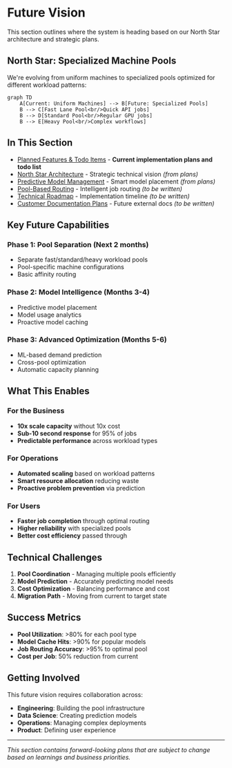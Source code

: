 # Future Vision

This section outlines where the system is heading based on our North Star architecture and strategic plans.

## North Star: Specialized Machine Pools

We're evolving from uniform machines to specialized pools optimized for different workload patterns:

```mermaid
graph TD
    A[Current: Uniform Machines] --> B[Future: Specialized Pools]
    B --> C[Fast Lane Pool<br/>Quick API jobs]
    B --> D[Standard Pool<br/>Regular GPU jobs]
    B --> E[Heavy Pool<br/>Complex workflows]
```

## In This Section

- [Planned Features & Todo Items](./planned-features.md) - **Current implementation plans and todo list**
- [North Star Architecture](./north-star-architecture.md) - Strategic technical vision *(from plans)*
- [Predictive Model Management](./predictive-model-management.md) - Smart model placement *(from plans)*
- [Pool-Based Routing](./pool-based-routing.md) - Intelligent job routing *(to be written)*
- [Technical Roadmap](./technical-roadmap.md) - Implementation timeline *(to be written)*
- [Customer Documentation Plans](./customer-docs-planning.md) - Future external docs *(to be written)*

## Key Future Capabilities

### Phase 1: Pool Separation (Next 2 months)
- Separate fast/standard/heavy workload pools
- Pool-specific machine configurations
- Basic affinity routing

### Phase 2: Model Intelligence (Months 3-4)
- Predictive model placement
- Model usage analytics
- Proactive model caching

### Phase 3: Advanced Optimization (Months 5-6)
- ML-based demand prediction
- Cross-pool optimization
- Automatic capacity planning

## What This Enables

### For the Business
- **10x scale capacity** without 10x cost
- **Sub-10 second response** for 95% of jobs
- **Predictable performance** across workload types

### For Operations
- **Automated scaling** based on workload patterns
- **Smart resource allocation** reducing waste
- **Proactive problem prevention** via prediction

### For Users
- **Faster job completion** through optimal routing
- **Higher reliability** with specialized pools
- **Better cost efficiency** passed through

## Technical Challenges

1. **Pool Coordination** - Managing multiple pools efficiently
2. **Model Prediction** - Accurately predicting model needs
3. **Cost Optimization** - Balancing performance and cost
4. **Migration Path** - Moving from current to target state

## Success Metrics

- **Pool Utilization**: >80% for each pool type
- **Model Cache Hits**: >90% for popular models
- **Job Routing Accuracy**: >95% to optimal pool
- **Cost per Job**: 50% reduction from current

## Getting Involved

This future vision requires collaboration across:
- **Engineering**: Building the pool infrastructure
- **Data Science**: Creating prediction models
- **Operations**: Managing complex deployments
- **Product**: Defining user experience

---

*This section contains forward-looking plans that are subject to change based on learnings and business priorities.*